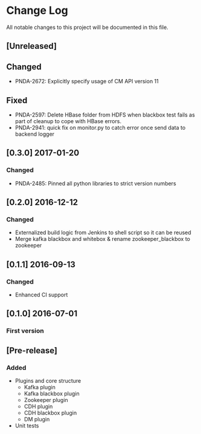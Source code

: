 # Change Log
All notable changes to this project will be documented in this file.

## [Unreleased]
## Changed
- PNDA-2672: Explicitly specify usage of CM API version 11

## Fixed
- PNDA-2597: Delete HBase folder from HDFS when blackbox test fails as part of cleanup to cope with HBase errors.
- PNDA-2941: quick fix on monitor.py to catch error once send data to backend logger

## [0.3.0] 2017-01-20
### Changed
- PNDA-2485: Pinned all python libraries to strict version numbers

## [0.2.0] 2016-12-12
### Changed
- Externalized build logic from Jenkins to shell script so it can be reused
- Merge kafka blackbox and whitebox & rename zookeeper_blackbox to zookeeper

## [0.1.1] 2016-09-13
### Changed
- Enhanced CI support

## [0.1.0] 2016-07-01
### First version

## [Pre-release]
### Added

- Plugins and core structure
	- Kafka plugin
	- Kafka blackbox plugin
	- Zookeeper plugin
	- CDH plugin
	- CDH blackbox plugin
	- DM plugin
- Unit tests
